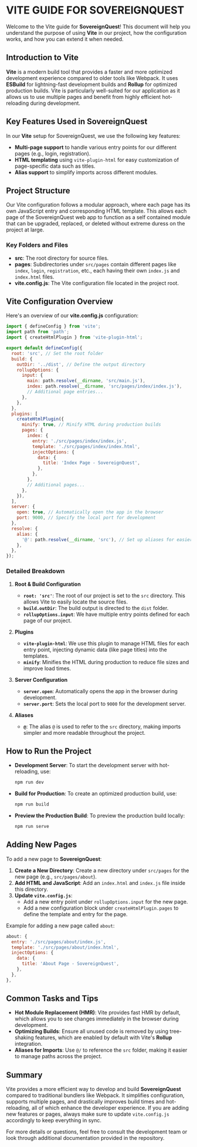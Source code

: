 # VITE GUIDE FOR SOVEREIGNQUEST

Welcome to the Vite guide for **SovereignQuest**! This document will help you understand the purpose of using **Vite** in our project, how the configuration works, and how you can extend it when needed.

## Introduction to Vite
**Vite** is a modern build tool that provides a faster and more optimized development experience compared to older tools like Webpack. It uses **ESBuild** for lightning-fast development builds and **Rollup** for optimized production builds. Vite is particularly well-suited for our application as it allows us to use multiple pages and benefit from highly efficient hot-reloading during development.

## Key Features Used in SovereignQuest
In our **Vite** setup for SovereignQuest, we use the following key features:
- **Multi-page support** to handle various entry points for our different pages (e.g., login, registration).
- **HTML templating** using `vite-plugin-html` for easy customization of page-specific data such as titles.
- **Alias support** to simplify imports across different modules.

## Project Structure
Our Vite configuration follows a modular approach, where each page has its own JavaScript entry and corresponding HTML template. This allows each page of the SovereignQuest web app to function as a self contained module that can be upgraded, replaced, or deleted without extreme duress on the project at large.

### Key Folders and Files
- **src**: The root directory for source files.
- **pages**: Subdirectories under `src/pages` contain different pages like `index`, `login`, `registration`, etc., each having their own `index.js` and `index.html` files.
- **vite.config.js**: The Vite configuration file located in the project root.

## Vite Configuration Overview
Here's an overview of our **vite.config.js** configuration:

```javascript
import { defineConfig } from 'vite';
import path from 'path';
import { createHtmlPlugin } from 'vite-plugin-html';

export default defineConfig({
  root: 'src', // Set the root folder
  build: {
    outDir: '../dist', // Define the output directory
    rollupOptions: {
      input: {
        main: path.resolve(__dirname, 'src/main.js'),
        index: path.resolve(__dirname, 'src/pages/index/index.js'),
        // Additional page entries...
      },
    },
  },
  plugins: [
    createHtmlPlugin({
      minify: true, // Minify HTML during production builds
      pages: {
        index: {
          entry: './src/pages/index/index.js',
          template: './src/pages/index/index.html',
          injectOptions: {
            data: {
              title: 'Index Page - SovereignQuest',
            },
          },
        },
        // Additional pages...
      },
    }),
  ],
  server: {
    open: true, // Automatically open the app in the browser
    port: 9000, // Specify the local port for development
  },
  resolve: {
    alias: {
      '@': path.resolve(__dirname, 'src'), // Set up aliases for easier imports
    },
  },
});
```

### Detailed Breakdown
1. **Root & Build Configuration**
   - **`root: 'src'`**: The root of our project is set to the `src` directory. This allows Vite to easily locate the source files.
   - **`build.outDir`**: The build output is directed to the `dist` folder.
   - **`rollupOptions.input`**: We have multiple entry points defined for each page of our project.

2. **Plugins**
   - **`vite-plugin-html`**: We use this plugin to manage HTML files for each entry point, injecting dynamic data (like page titles) into the templates.
   - **`minify`**: Minifies the HTML during production to reduce file sizes and improve load times.

3. **Server Configuration**
   - **`server.open`**: Automatically opens the app in the browser during development.
   - **`server.port`**: Sets the local port to `9000` for the development server.

4. **Aliases**
   - **`@`**: The alias `@` is used to refer to the `src` directory, making imports simpler and more readable throughout the project.

## How to Run the Project
- **Development Server**: To start the development server with hot-reloading, use:
  ```bash
  npm run dev
  ```
- **Build for Production**: To create an optimized production build, use:
  ```bash
  npm run build
  ```
- **Preview the Production Build**: To preview the production build locally:
  ```bash
  npm run serve
  ```

## Adding New Pages
To add a new page to **SovereignQuest**:
1. **Create a New Directory**: Create a new directory under `src/pages` for the new page (e.g., `src/pages/about`).
2. **Add HTML and JavaScript**: Add an `index.html` and `index.js` file inside this directory.
3. **Update `vite.config.js`**:
   - Add a new entry point under `rollupOptions.input` for the new page.
   - Add a new configuration block under `createHtmlPlugin.pages` to define the template and entry for the page.

Example for adding a new page called `about`:
```javascript
about: {
  entry: './src/pages/about/index.js',
  template: './src/pages/about/index.html',
  injectOptions: {
    data: {
      title: 'About Page - SovereignQuest',
    },
  },
},
```

## Common Tasks and Tips
- **Hot Module Replacement (HMR)**: Vite provides fast HMR by default, which allows you to see changes immediately in the browser during development.
- **Optimizing Builds**: Ensure all unused code is removed by using tree-shaking features, which are enabled by default with Vite's **Rollup** integration.
- **Aliases for Imports**: Use `@/` to reference the `src` folder, making it easier to manage paths across the project.

## Summary
Vite provides a more efficient way to develop and build **SovereignQuest** compared to traditional bundlers like Webpack. It simplifies configuration, supports multiple pages, and drastically improves build times and hot-reloading, all of which enhance the developer experience. If you are adding new features or pages, always make sure to update `vite.config.js` accordingly to keep everything in sync.

For more details or questions, feel free to consult the development team or look through additional documentation provided in the repository.